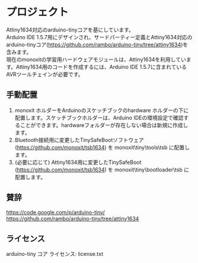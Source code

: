 # プロジェクト
Attiny1634対応のarduino-tinyコアを基にしています。  
Arduino IDE 1.5.7用にデザインされ、サードパーティー定義とAttiny1634対応のarduino-tinyコア(https://github.com/rambo/arduino-tiny/tree/attiny1634)を含みます。  
現在のmonoxitの学習用ハードウェアモジュールは、Attiny1634を利用しています。Attiny1634用のコードを作成するには、Arduino IDE 1.5.7に含まれているAVRツールチェインが必要です。

## 手動配置
1. monoxit ホルダーをArduinoのスケッチブックのhardware ホルダーの下に配置します。スケッチブックホルダーは、Arduino IDEの環境設定で確認することができます。hardwareフォルダーが存在しない場合は新規に作成します。
2. Bluetooth接続用に変更したTinySafeBootソフトウェア (https://github.com/monoxit/tsb1634) を monoxit\tiny\tools\tsb に配置します。
3. (必要に応じて) Attiny1634用に変更したTinySafeBoot (https://github.com/monoxit/tsb1634) を monoxit\tiny\bootloader\tsb に配置します。

## 賛辞
https://code.google.com/p/arduino-tiny/  
https://github.com/rambo/arduino-tiny/tree/attiny1634

## ライセンス
arduino-tiny コア ライセンス: license.txt
